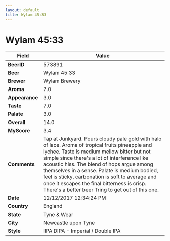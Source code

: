 ```yaml
---
layout: default
title: Wylam 45:33
---
```


# Wylam 45:33

| Field         | Value     |
|---------------|-----------|
| **BeerID** | 573891 |
| **Beer** | Wylam 45:33 |
| **Brewer** | Wylam Brewery |
| **Aroma** | 7.0 |
| **Appearance** | 3.0 |
| **Taste** | 7.0 |
| **Palate** | 3.0 |
| **Overall** | 14.0 |
| **MyScore** | 3.4 |
| **Comments** | Tap at Junkyard. Pours cloudy pale gold with halo of lace. Aroma of tropical fruits pineapple and lychee. Taste is medium mellow bitter but not simple since there&#39;s a lot of interference like acoustic hiss. The blend of hops argue among themselves in a sense. Palate is medium bodied, feel is sticky, carbonation is soft to average and once it escapes the final bitterness is crisp. There&#39;s a better beer Tring to get out of this one. |
| **Date** | 12/12/2017 12:34:24 PM |
| **Country** | England |
| **State** | Tyne &amp; Wear |
| **City** | Newcastle upon Tyne |
| **Style** | IIPA DIPA - Imperial / Double IPA |
